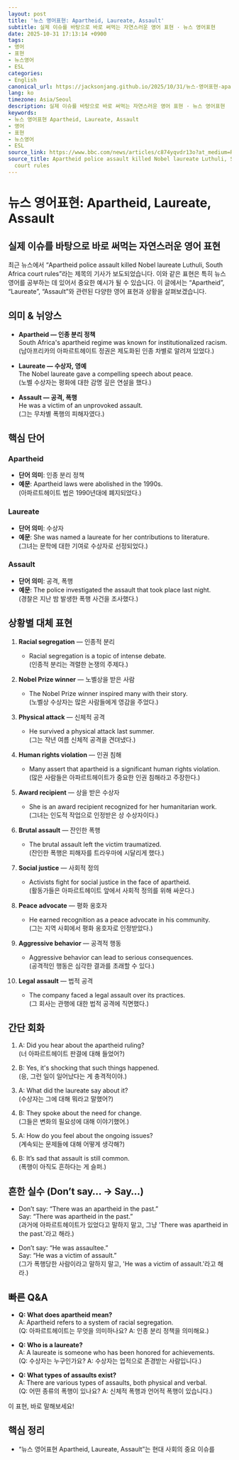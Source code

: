 ```yaml
---
layout: post
title: '뉴스 영어표현: Apartheid, Laureate, Assault'
subtitle: 실제 이슈를 바탕으로 바로 써먹는 자연스러운 영어 표현 · 뉴스 영어표현
date: 2025-10-31 17:13:14 +0900
tags:
- 영어
- 표현
- 뉴스영어
- ESL
categories:
- English
canonical_url: https://jacksonjang.github.io/2025/10/31/뉴스-영어표현-apartheid-laureate-assault/
lang: ko
timezone: Asia/Seoul
description: 실제 이슈를 바탕으로 바로 써먹는 자연스러운 영어 표현 · 뉴스 영어표현
keywords:
- 뉴스 영어표현 Apartheid, Laureate, Assault
- 영어
- 표현
- 뉴스영어
- ESL
source_link: https://www.bbc.com/news/articles/c874yqvdr13o?at_medium=RSS&at_campaign=rss
source_title: Apartheid police assault killed Nobel laureate Luthuli, South Africa
  court rules
---
```


# 뉴스 영어표현: Apartheid, Laureate, Assault
## 실제 이슈를 바탕으로 바로 써먹는 자연스러운 영어 표현

최근 뉴스에서 “Apartheid police assault killed Nobel laureate Luthuli, South Africa court rules”라는 제목의 기사가 보도되었습니다. 이와 같은 표현은 특히 뉴스 영어를 공부하는 데 있어서 중요한 예시가 될 수 있습니다. 이 글에서는 “Apartheid”, “Laureate”, “Assault”와 관련된 다양한 영어 표현과 상황을 살펴보겠습니다.

## 의미 & 뉘앙스
- **Apartheid — 인종 분리 정책**  
  South Africa's apartheid regime was known for institutionalized racism.  
  (남아프리카의 아파르트헤이트 정권은 제도화된 인종 차별로 알려져 있었다.)
  
- **Laureate — 수상자, 영예**  
  The Nobel laureate gave a compelling speech about peace.  
  (노벨 수상자는 평화에 대한 감명 깊은 연설을 했다.)

- **Assault — 공격, 폭행**  
  He was a victim of an unprovoked assault.  
  (그는 무차별 폭행의 피해자였다.)

## 핵심 단어
### Apartheid
- **단어 의미**: 인종 분리 정책
- **예문**: Apartheid laws were abolished in the 1990s.  
  (아파르트헤이트 법은 1990년대에 폐지되었다.)

### Laureate
- **단어 의미**: 수상자
- **예문**: She was named a laureate for her contributions to literature.  
  (그녀는 문학에 대한 기여로 수상자로 선정되었다.)

### Assault
- **단어 의미**: 공격, 폭행
- **예문**: The police investigated the assault that took place last night.  
  (경찰은 지난 밤 발생한 폭행 사건을 조사했다.)

## 상황별 대체 표현
1. **Racial segregation** — 인종적 분리 
   - Racial segregation is a topic of intense debate.  
   (인종적 분리는 격렬한 논쟁의 주제다.)

2. **Nobel Prize winner** — 노벨상을 받은 사람 
   - The Nobel Prize winner inspired many with their story.  
   (노벨상 수상자는 많은 사람들에게 영감을 주었다.)

3. **Physical attack** — 신체적 공격 
   - He survived a physical attack last summer.  
   (그는 작년 여름 신체적 공격을 견뎌냈다.)

4. **Human rights violation** — 인권 침해 
   - Many assert that apartheid is a significant human rights violation.  
   (많은 사람들은 아파르트헤이트가 중요한 인권 침해라고 주장한다.)

5. **Award recipient** — 상을 받은 수상자 
   - She is an award recipient recognized for her humanitarian work.  
   (그녀는 인도적 작업으로 인정받은 상 수상자이다.)

6. **Brutal assault** — 잔인한 폭행 
   - The brutal assault left the victim traumatized.  
   (잔인한 폭행은 피해자를 트라우마에 시달리게 했다.)

7. **Social justice** — 사회적 정의 
   - Activists fight for social justice in the face of apartheid.  
   (활동가들은 아파르트헤이트 앞에서 사회적 정의를 위해 싸운다.)

8. **Peace advocate** — 평화 옹호자 
   - He earned recognition as a peace advocate in his community.  
   (그는 지역 사회에서 평화 옹호자로 인정받았다.)

9. **Aggressive behavior** — 공격적 행동 
   - Aggressive behavior can lead to serious consequences.  
   (공격적인 행동은 심각한 결과를 초래할 수 있다.)

10. **Legal assault** — 법적 공격 
    - The company faced a legal assault over its practices.  
    (그 회사는 관행에 대한 법적 공격에 직면했다.)

## 간단 회화
1. A: Did you hear about the apartheid ruling?  
    (너 아파르트헤이트 판결에 대해 들었어?)
   
2. B: Yes, it's shocking that such things happened.  
    (응, 그런 일이 일어났다는 게 충격적이야.)

3. A: What did the laureate say about it?  
    (수상자는 그에 대해 뭐라고 말했어?)

4. B: They spoke about the need for change.  
    (그들은 변화의 필요성에 대해 이야기했어.)

5. A: How do you feel about the ongoing issues?  
    (계속되는 문제들에 대해 어떻게 생각해?)

6. B: It’s sad that assault is still common.  
    (폭행이 아직도 흔하다는 게 슬퍼.)

## 흔한 실수 (Don’t say… → Say…)
- Don’t say: “There was an apartheid in the past.”  
  Say: “There was apartheid in the past.”  
  (과거에 아파르트헤이트가 있었다고 말하지 말고, 그냥 'There was apartheid in the past.'라고 해라.)

- Don’t say: “He was assaultee.”  
  Say: “He was a victim of assault.”  
  (그가 폭행당한 사람이라고 말하지 말고, 'He was a victim of assault.'라고 해라.)

## 빠른 Q&A
- **Q: What does apartheid mean?**  
  A: Apartheid refers to a system of racial segregation.  
  (Q: 아파르트헤이트는 무엇을 의미하나요? A: 인종 분리 정책을 의미해요.)

- **Q: Who is a laureate?**  
  A: A laureate is someone who has been honored for achievements.  
  (Q: 수상자는 누구인가요? A: 수상자는 업적으로 존경받는 사람입니다.)

- **Q: What types of assaults exist?**  
  A: There are various types of assaults, both physical and verbal.  
  (Q: 어떤 종류의 폭행이 있나요? A: 신체적 폭행과 언어적 폭행이 있습니다.)

이 표현, 바로 말해보세요!

## 핵심 정리
- “뉴스 영어표현 Apartheid, Laureate, Assault”는 현대 사회의 중요 이슈를